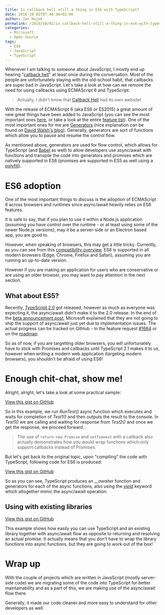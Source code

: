 ```yaml
---
title: Is callback hell still a thing in ES6 with TypeScript?
date: 2016-10-02T07:40:36+02:00
author: Jan Hajek
permalink: /2016/10/02/is-callback-hell-still-a-thing-in-es6-with-typescript/
categories:
  - Microsoft
  - Open Source
tags:
  - ES6
  - JavaScript
  - TypeScript
---
```


<p>Whenever I am talking to someone about JavaScript, I mostly end up hearing "<a href="http://callbackhell.com/">callback hell</a>" at least once during the conversation. Most of the people are unfortunately staying with the old-school habit, that callbacks are super bad in JavaScript. Let's take a look at how can we remove the need for using callbacks using ECMAScript 6 and TypeScript.</p>

<!--more-->
<!-- wp:quote {"coblocks":[]} -->
<blockquote class="wp-block-quote"><p>Actually, I didn't know that <a href="http://callbackhell.com/">Callback Hell</a> had its own website!</p></blockquote>
<!-- /wp:quote -->
<p>With the release of ECMAScript 6 (aka ES6 or ES2015) a great amount of new great things have been added to JavaScript (you can see the most important ones <a href="https://mva.microsoft.com/en-US/training-courses/gamechanging-features-in-es2015-16640">here</a>, or take a look at the entire <a href="http://es6-features.org">feature list</a>). One of the most important ones for me are <a href="https://developer.mozilla.org/en-US/docs/Web/JavaScript/Reference/Statements/function*">Generators</a>&nbsp;(nice explanation can be found&nbsp;on <a href="https://davidwalsh.name/es6-generators">David Walsh's blog</a>). Generally, generators are&nbsp;sort of functions which allow you to pause and resume the control flow.</p>

<p>As mentioned above, generators are used for flow control, which allows for TypeScript (and <a href="https://babeljs.io/docs/plugins/transform-async-to-generator/">Babel</a> as well) to allow developers use async/await with functions and transpile the code into generators and promises&nbsp;which are natively supported in ES6 (promises are supported in ES5 as well using a <a href="http://polyfill.io/">polyfill</a>).</p>

<h1>ES6 adoption</h1>

<p>One of the most important things to discuss is the adoption of ECMAScript 6 across browsers and runtimes since async/await heavily relies on ES6 features.</p>

<p>It is safe to say, that if you plan to use it within a Node.js application (assuming you have control over the runtime - or at least using some of the newer Node.js versions), may it be a server-side or an Electron based app,&nbsp;you are good to.</p>

<p>However, when speaking of browsers, this may&nbsp;get a little&nbsp;tricky. Currently, as you can see from this <a href="https://kangax.github.io/compat-table/es6/">compatibility overview</a>, ES6 is supported in all modern browsers (Edge, Chrome, Firefox and Safari), assuming you are running an up-to-date version.</p>

<p>However if you are making an application for users who are conservative or are using an older browser, you may want to pay attention in the next section.</p>

<h2>What about ES5?</h2>

<p>Recently, <a href="https://www.typescriptlang.org/docs/release-notes/typescript-2.0.html">TypeScript 2.0</a> got released, however as much as everyone was expecting it, the async/await didn't make it to the 2.0 release. In the end of the <a href="https://blogs.msdn.microsoft.com/typescript/2016/07/11/announcing-typescript-2-0-beta/">beta announcement post</a>, Microsoft explained that they are not going to ship the support of async/await just yet due to implementation issues. The actual progress can be tracked on GitHub - in the feature request&nbsp;<a href="https://github.com/Microsoft/TypeScript/issues/1664">#1664</a>&nbsp;or on the <a href="https://github.com/Microsoft/TypeScript/wiki/Roadmap">roadmap</a>.</p>

<p>So as of now, if you are targetting older browsers, you will unfortunately have to stick with Promises and callbacks until TypeScript 2.1 makes it to us, however when writing a modern web application (targeting modern browsers), you shouldn't be afraid of using ES6!</p>

<h1>Enough chit-chat, show me!</h1>

<p>Alright, alright, let's take a look at some practical sample:</p>
<div class="wp-block-coblocks-gist"><script src="https://gist.github.com/hajekj/17ab3a7a18b1ad545ff000252dc35451.js?file=101-1.ts"></script><noscript><a href="https://gist.github.com/hajekj/17ab3a7a18b1ad545ff000252dc35451#file-101-1-ts">View this gist on GitHub</a></noscript></div>

<p>So in this example, we run <em>RunTest()</em> async function which executes and waits for completion of <em>Test1()</em> and then outputs the result to the console. In <em>Test1()</em> we are calling and waiting for response from <em>Test2()</em> and once we get the response, we proceed forward.</p>
<!-- wp:quote {"coblocks":[]} -->
<blockquote class="wp-block-quote"><p>The use of&nbsp;<code>return new Promise</code> and <code>setTimeout</code> with a callback also actually demonstrates how you would wrap functions which only support callbacks instead of Promises.</p></blockquote>
<!-- /wp:quote -->
<p>But let's get back to the original topic, upon "compiling" the code with TypeScript, following code for ES6&nbsp;is produced:</p>
<div class="wp-block-coblocks-gist"><script src="https://gist.github.com/hajekj/17ab3a7a18b1ad545ff000252dc35451.js?file=101-2.js"></script><noscript><a href="https://gist.github.com/hajekj/17ab3a7a18b1ad545ff000252dc35451#file-101-2-js">View this gist on GitHub</a></noscript></div>

<p>So as you can see, TypeScript produces an <em>__awaiter</em> function and generators for each of the async&nbsp;functions,&nbsp;also using the <a href="https://developer.mozilla.org/en/docs/Web/JavaScript/Reference/Operators/yield"><em>yield</em></a>&nbsp;keyword which altogether mimic the async/await operation.</p>

<h2>Using with existing libraries</h2>
<div class="wp-block-coblocks-gist"><script src="https://gist.github.com/hajekj/17ab3a7a18b1ad545ff000252dc35451.js?file=101-3.ts"></script><noscript><a href="https://gist.github.com/hajekj/17ab3a7a18b1ad545ff000252dc35451#file-101-3-ts">View this gist on GitHub</a></noscript></div>

<p>This example shows how easily you can use TypeScript and an existing library together with async/await flow as opposite to returning and resolving an actual promise. It actually means that you don't have to wrap the library functions into async functions, but they are going to work out of the box!</p>

<h1>Wrap up</h1>

<p>With the couple of projects which are written in JavaScript (mostly server-side code) we are migrating some of the code into TypeScript for better maintainability and&nbsp;as a&nbsp;part of this, we are making use of the async/await flow there.</p>

<p>Generally, it made our code cleaner and more easy to understand for other developers as well.</p>
